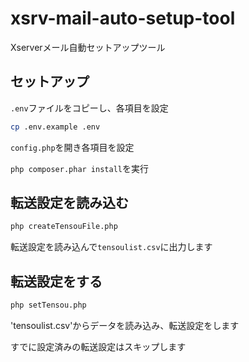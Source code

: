 # xsrv-mail-auto-setup-tool
Xserverメール自動セットアップツール

## セットアップ
`.env`ファイルをコピーし、各項目を設定
```bash
cp .env.example .env
```
`config.php`を開き各項目を設定

`php composer.phar install`を実行

## 転送設定を読み込む
```bash
php createTensouFile.php
```
転送設定を読み込んで`tensoulist.csv`に出力します

## 転送設定をする
```bash
php setTensou.php
```
'tensoulist.csv'からデータを読み込み、転送設定をします

すでに設定済みの転送設定はスキップします